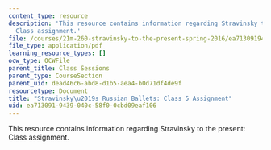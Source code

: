 ```yaml
---
content_type: resource
description: 'This resource contains information regarding Stravinsky to the present:
  Class assignment.'
file: /courses/21m-260-stravinsky-to-the-present-spring-2016/ea7130919439040c58f00cbd09eaf106_MIT21M_260S16_assn05.pdf
file_type: application/pdf
learning_resource_types: []
ocw_type: OCWFile
parent_title: Class Sessions
parent_type: CourseSection
parent_uid: dead46c6-abd8-d1b5-aea4-b0d71df4de9f
resourcetype: Document
title: "Stravinsky\u2019s Russian Ballets: Class 5 Assignment"
uid: ea713091-9439-040c-58f0-0cbd09eaf106
---
```

This resource contains information regarding Stravinsky to the present: Class assignment.

